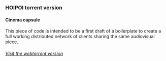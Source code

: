 ### HOIPOI torrent version

#### Cinema capsule

This piece of code is intended to be a first draft of a boilerplate to create a full working distributed network of clients sharing the same audiovisual piece.

###### [Visit the webtorrent version]({{base}}/torrent/)
